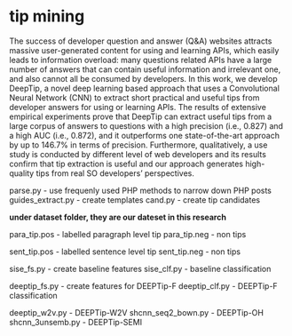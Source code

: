 # tip mining
The success of developer question and answer (Q&A) websites attracts massive user-generated content for using and learning APIs, which easily leads to information overload: many questions related APIs have a large number of answers that can contain useful information and irrelevant one, and also cannot all be consumed by developers. In this work, we develop DeepTip, a novel deep learning based approach that uses a Convolutional Neural Network (CNN) to extract short practical and useful tips from developer answers for using or learning APIs. The results of extensive empirical experiments prove that DeepTip can extract useful tips from a large corpus of answers to questions with a high precision (i.e., 0.827) and a high AUC (i.e., 0.872), and it outperforms one state-of-the-art approach by up to 146.7% in terms of precision. Furthermore, qualitatively, a use study is conducted by different level of web developers and its results confirm that tip extraction is useful and our approach generates high-quality tips from real SO developers’ perspectives.


parse.py - use frequenly used PHP methods to narrow down PHP posts
guides_extract.py - create templates
cand.py - create tip candidates

<b>under dataset folder, they are our dateset in this research</b>

para_tip.pos - labelled paragraph level tip
para_tip.neg - non tips

sent_tip.pos - labelled sentence level tip
sent_tip.neg - non tips

sise_fs.py - create baseline features
sise_clf.py - baseline classification

deeptip_fs.py - create features for DEEPTip-F
deeptip_clf.py - DEEPTip-F classification

deeptip_w2v.py - DEEPTip-W2V
shcnn_seq2_bown.py - DEEPTip-OH
shcnn_3unsemb.py - DEEPTip-SEMI
